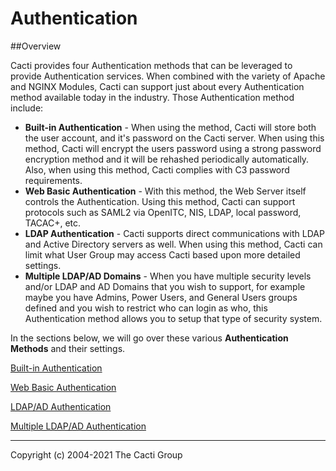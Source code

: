 # Authentication

##Overview

Cacti provides four Authentication methods that can be leveraged to provide
Authentication services.  When combined with the variety of Apache and NGINX 
Modules, Cacti can support just about every Authentication method available
today in the industry.  Those Authentication method include:

- **Built-in Authentication** - When using the method, Cacti will store both
  the user account, and it's password on the Cacti server.  When using this
  method, Cacti will encrypt the users password using a strong password
  encryption method and it will be rehashed periodically automatically.
  Also, when using this method, Cacti complies with C3 password requirements.
- **Web Basic Authentication** - With this method, the Web Server itself
  controls the Authentication.  Using this method, Cacti can support protocols
  such as SAML2 via OpenITC, NIS, LDAP, local password, TACAC+, etc.
- **LDAP Authentication** - Cacti supports direct communications with LDAP
  and Active Directory servers as well.  When using this method, Cacti
  can limit what User Group may access Cacti based upon more detailed
  settings.
- **Multiple LDAP/AD Domains** - When you have multiple security levels
  and/or LDAP and AD Domains that you wish to support, for example
  maybe you have Admins, Power Users, and General Users groups defined
  and you wish to restrict who can login as who, this Authentication
  method allows you to setup that type of security system.

In the sections below, we will go over these various 
**Authentication Methods** and their settings.

[Built-in Authentication](Settings-Auth-Local.md)

[Web Basic Authentication](Settings-Auth-Basic.md)

[LDAP/AD Authentication](Settings-Auth-LDAP.md)

[Multiple LDAP/AD Authentication](Settings-Domains.md)

---
Copyright (c) 2004-2021 The Cacti Group
